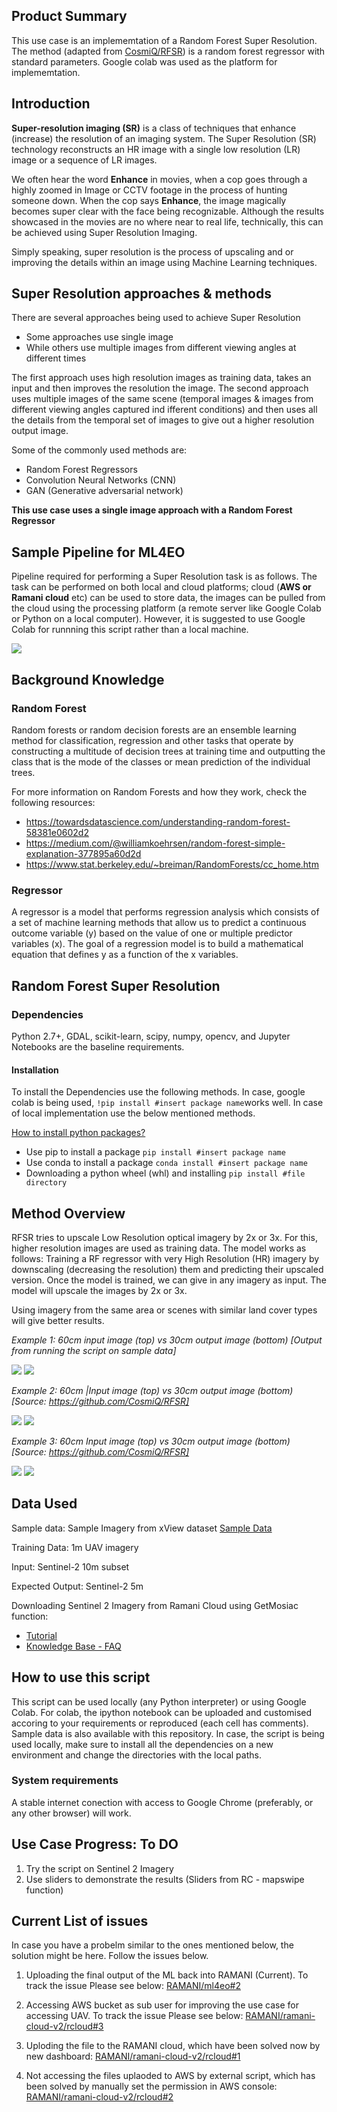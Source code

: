 ## Product Summary 
This use case is an implememtation of a Random Forest Super Resolution. The method (adapted from [CosmiQ/RFSR](https://github.com/CosmiQ/RFSR)) is 
a random forest regressor with standard parameters. Google colab was used as the platform for implememtation. 

## Introduction

**Super-resolution imaging (SR)** is a class of techniques that enhance (increase) the resolution of an imaging system. 
The Super Resolution (SR) technology reconstructs an HR image with a single low resolution (LR) image or a sequence
of LR images.

We often hear the word **Enhance** in movies, when a cop goes through a highly zoomed in Image or CCTV footage in the process of hunting someone down. When the cop says **Enhance**, the image magically becomes super clear with the face being recognizable. Although the results showcased in the movies are no where near to real life, technically, this can be achieved using Super Resolution Imaging. 

Simply speaking, super resolution is the process of upscaling and or improving the details within an image using Machine Learning techniques. 


## Super Resolution approaches & methods

There are several approaches being used to achieve Super Resolution 

- Some approaches use single image 
- While others use multiple images from different viewing angles at different times 

The first approach uses high resolution images as training data, takes an input and then improves the resolution the image. 
The second approach uses multiple images of the same scene (temporal images & images from different viewing angles captured ind ifferent conditions) and then uses all the details from the temporal set of images to give out a higher resolution output image. 

Some of the commonly used methods are:  

- Random Forest Regressors
- Convolution Neural Networks (CNN)
- GAN (Generative adversarial network)

**This use case uses a single image approach with a Random Forest Regressor**

## Sample Pipeline for ML4EO

Pipeline required for performing a Super Resolution task is as follows. The task can be performed on both local and cloud platforms; cloud (**AWS or Ramani cloud** etc) can be used to store data, the images can be pulled from the cloud using the processing platform (a remote server like Google Colab or Python on a local computer). However, it is suggested to use Google Colab for runnning this script rather than a local machine. 

![](Images/Infrastructure_ML4EO.png)

   
## Background Knowledge 

### Random Forest 

Random forests or random decision forests are an ensemble learning method for classification, regression and other tasks that operate by constructing a multitude of decision trees at training time and outputting the class that is the mode of the classes or mean prediction of the individual trees.

For more information on Random Forests and how they work, check the following resources: 

- https://towardsdatascience.com/understanding-random-forest-58381e0602d2
- https://medium.com/@williamkoehrsen/random-forest-simple-explanation-377895a60d2d
- https://www.stat.berkeley.edu/~breiman/RandomForests/cc_home.htm

### Regressor
A regressor is a model that performs regression analysis which consists of a set of machine learning methods that allow us to predict a continuous outcome variable (y) based on the value of one or multiple predictor variables (x).  The goal of a regression model is to build a mathematical equation that defines y as a function of the x variables.

## Random Forest Super Resolution 

### Dependencies 
Python 2.7+, GDAL, scikit-learn, scipy, numpy, opencv, and Jupyter Notebooks are the baseline requirements. 

#### Installation
To install the Dependencies use the following methods. In case, google colab is being used, `!pip install #insert package name`works well. In case of local implementation use the below mentioned methods. 

[How to install python packages?](https://packaging.python.org/tutorials/installing-packages/#:~:text=Ensure%20you%20can%20run%20pip%20from%20the%20command%20line,-Additionally%2C%20you'll&text=Run%20python%20get%2Dpip.py,they're%20not%20installed%20already.&text=Be%20cautious%20if%20you're,system%20or%20another%20package%20manager.)
- Use pip to install a package `pip install #insert package name`
- Use conda to install a package `conda install #insert package name`
- Downloading a python wheel (whl) and installing `pip install #file directory`

## Method Overview 

RFSR tries to upscale Low Resolution optical imagery by 2x or 3x. For this, higher resolution images are used as training data. 
The model works as follows: Training a RF regressor with very High Resolution (HR) imagery by downscaling (decreasing the resolution) them and predicting their upscaled version. Once the model is trained, we can give in any imagery as input. The model will upscale the images by 2x or 3x. 

Using imagery from the same area or scenes with similar land cover types will give better results. 

*Example 1: 60cm input image (top) vs 30cm output image (bottom) [Output from running the script on sample data]*

![](Examples/60cm.png) ![](Examples/30cm.png)

*Example 2: 60cm |Input image (top) vs 30cm output image (bottom) [Source: https://github.com/CosmiQ/RFSR]* 

![](Examples/Plane_60cm.PNG) ![](Examples/Plane_30cm_Output.PNG)

*Example 3: 60cm Input image (top) vs 30cm output image (bottom) [Source: https://github.com/CosmiQ/RFSR]*

![](Examples/Cars_60cm.PNG) ![](Examples/Cars_30cm_Output.PNG)

## Data Used  

Sample data: Sample Imagery from xView dataset [Sample Data](https://team.ujuizi.com:6443/manushibt/ml4eo/-/tree/master/UC4_Optical_SuperResolution/Sample%20Data)

Training Data: 1m UAV imagery 

Input: Sentinel-2 10m subset 

Expected Output: Sentinel-2 5m 

Downloading Sentinel 2 Imagery from Ramani Cloud using GetMosiac function: 
- [Tutorial](http://docs.ramani.ujuizi.com/#/basic/get-mosaic)
- [Knowledge Base - FAQ](https://helpdesk.ramani.ujuizi.com/help/en-us/1/57)


## How to use this script

This script can be used locally (any Python interpreter) or using Google Colab. For colab, the ipython notebook can be uploaded and customised accoring to your requirements or reproduced (each cell has comments). Sample data is also available with this repository. In case, the script is being used locally, make sure to install all the dependencies on a new environment and change the directories with the local paths. 

### System requirements
A stable internet conection with access to Google Chrome (preferably, or any other browser) will work.

## Use Case Progress: To DO
1. Try the script on Sentinel 2 Imagery 
2. Use sliders to demonstrate the results (Sliders from RC - mapswipe function)


## Current List of issues

In case you have a probelm similar to the ones mentioned below, the solution might be here. Follow the issues below.

1.  Uploading the final output of the ML back into RAMANI (Current). To track the issue Please see below: [RAMANI/ml4eo#2](https://team.ujuizi.com:6443/RAMANI/ml4eo/-/issues/2 "Fetching images from AWS to RAMANI")

2.  Accessing AWS bucket as sub user for improving the use case for accessing UAV. To track the issue Please see below: [RAMANI/ramani-cloud-v2/rcloud#3](https://team.ujuizi.com:6443/RAMANI/ramani-cloud-v2/rcloud/-/issues/3 "Linking AWS with Ramani Cloud")

3.  Uploding the file to the RAMANI cloud, which have been solved now by new dashboard: [RAMANI/ramani-cloud-v2/rcloud#1](https://team.ujuizi.com:6443/RAMANI/ramani-cloud-v2/rcloud/-/issues/1)

4.  Not accessing the files uplaoded to AWS by external script, which has been solved by manually set the permission in AWS console: [RAMANI/ramani-cloud-v2/rcloud#2](https://team.ujuizi.com:6443/RAMANI/ramani-cloud-v2/rcloud/-/issues/2 "AWS & File Access")



